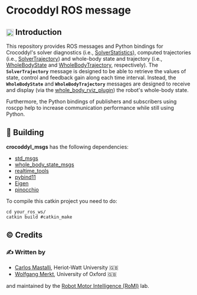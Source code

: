 Crocoddyl ROS message
==============================================

## <img align="center" height="20" src="https://i.imgur.com/vAYeCzC.png"/> Introduction

This repository provides ROS messages and Python bindings for Crocoddyl's solver diagnostics (i.e., [SolverStatistics](msg/SolverStatistics.msg)), computed trajectories (i.e., [SolverTrajectory](msg/SolverTrajectory.msg)) and whole-body state and trajectory (i.e., [WholeBodyState](https://github.com/loco-3d/whole_body_state_msgs/blob/master/msg/WholeBodyState.msg) and [WholeBodyTrajectory](https://github.com/loco-3d/whole_body_state_msgs/blob/master/msg/WholeBodyTrajectory.msg), respectively). The **`SolverTrajectory`** message is designed to be able to retrieve the values of state, control and feedback gain along each time interval. Instead, the **`WholeBodyState`** and **`WholeBodyTrajectory`** messages are designed to receive and display (via the [whole_body_rviz_plugin](https://github.com/loco-3d/whole_body_state_rviz_plugin)) the robot's whole-body state.

Furthermore, the Python bindings of publishers and subscribers using roscpp help to increase communication performance while still using Python.

## :penguin: Building

**crocoddyl_msgs** has the following dependencies:
* [std_msgs](http://wiki.ros.org/std_msgs)
* [whole_body_state_msgs](https://github.com/loco-3d/whole_body_state_msgs)
* [realtime_tools](http://wiki.ros.org/realtime_tools)
* [pybind11](https://pybind11.readthedocs.io/en/stable/basics.html)
* [Eigen](http://eigen.tuxfamily.org/index.php?title=Main_Page)
* [pinocchio](https://github.com/stack-of-tasks/pinocchio)

To compile this catkin project you need to do:

	cd your_ros_ws/
	catkin build #catkin_make

## :copyright: Credits

### :writing_hand: Written by

- [Carlos Mastalli](https://romilab.org), Heriot-Watt University :uk:
- [Wolfgang Merkt](http://www.wolfgangmerkt.com/research/), University of Oxford :uk:

and maintained by the [Robot Motor Intelligence (RoMI)](https://romilab.org) lab.
